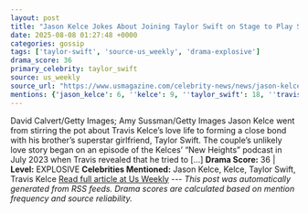```yaml
---
layout: post
title: "Jason Kelce Jokes About Joining Taylor Swift on Stage to Play Saxophone"
date: 2025-08-08 01:27:48 +0000
categories: gossip
tags: ['taylor-swift', 'source-us_weekly', 'drama-explosive']
drama_score: 36
primary_celebrity: taylor_swift
source: us_weekly
source_url: "https://www.usmagazine.com/celebrity-news/news/jason-kelces-bond-with-taylor-swift-throughout-travis-kelce-romance/"
mentions: {'jason_kelce': 6, ''kelce': 9, ''taylor_swift': 18, ''travis_kelce': 3}
---
```


David Calvert/Getty Images; Amy Sussman/Getty Images Jason Kelce went from stirring the pot about Travis Kelce’s love life to forming a close bond with his brother’s superstar girlfriend, Taylor Swift. The couple’s unlikely love story began on an episode of the Kelces’ “New Heights” podcast in July 2023 when Travis revealed that he tried to […] **Drama Score:** 36 | **Level:** EXPLOSIVE **Celebrities Mentioned:** Jason Kelce, Kelce, Taylor Swift, Travis Kelce [Read full article at Us Weekly](https://www.usmagazine.com/celebrity-news/news/jason-kelces-bond-with-taylor-swift-throughout-travis-kelce-romance/) --- *This post was automatically generated from RSS feeds. Drama scores are calculated based on mention frequency and source reliability.*